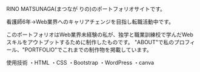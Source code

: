 RINO MATSUNAGA(まつなが りの)のポートフォリオサイトです。

看護師6年→Web業界へのキャリアチェンジを目指し転職活動中です。

このポートフォリオはWeb業界未経験の私が、独学と職業訓練校で学んだWebスキルをアウトプットするために制作したものです。
"ABOUT"で私のプロフィール、"PORTFOLIO"でこれまでの制作物を掲載しています。

使用技術
・HTML
・CSS
・Bootstrap
・WordPress
・canva
